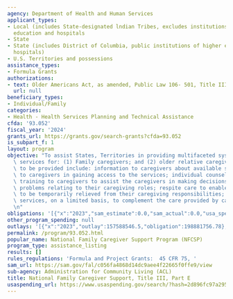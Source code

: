 ```yaml
---
agency: Department of Health and Human Services
applicant_types:
- Local (includes State-designated lndian Tribes, excludes institutions of higher
  education and hospitals
- State
- State (includes District of Columbia, public institutions of higher education and
  hospitals)
- U.S. Territories and possessions
assistance_types:
- Formula Grants
authorizations:
- text: Older Americans Act, as amended, Public Law 106- 501, Title III, Part E.
  url: null
beneficiary_types:
- Individual/Family
categories:
- Health - Health Services Planning and Technical Assistance
cfda: '93.052'
fiscal_year: '2024'
grants_url: https://grants.gov/search-grants?cfda=93.052
is_subpart_f: 1
layout: program
objective: "To assist States, Territories in providing multifaceted systems of support\
  \ services for: (1) Family caregivers; and (2) older relative caregivers. Services\
  \ to be provided include: information to caregivers about available services; assistance\
  \ to caregivers in gaining access to the services; individual counseling, and caregiver\
  \ training to caregivers to assist the caregivers in making decisions and solving\
  \ problems relating to their caregiving roles; respite care to enable caregivers\
  \ to be temporarily relieved from their caregiving responsibilities; and supplemental\
  \ services, on a limited basis, to complement the care provided by caregivers.\r\
  \n"
obligations: '[{"x":"2023","sam_estimate":0.0,"sam_actual":0.0,"usa_spending_actual":191068234.46},{"x":"2024","sam_estimate":0.0,"sam_actual":0.0,"usa_spending_actual":190279551.41},{"x":"2025","sam_estimate":0.0,"sam_actual":0.0,"usa_spending_actual":0.0}]'
other_program_spending: null
outlays: '[{"x":"2023","outlay":157588546.5,"obligation":198881756.78},{"x":"2024","outlay":67386479.75,"obligation":197557032.0},{"x":"2025","outlay":0.0,"obligation":0.0}]'
permalink: /program/93.052.html
popular_name: National Family Caregiver Support Program (NFCSP)
program_type: assistance_listing
results: []
rules_regulations: 'Formula and Project Grants:  45 CFR 75, '
sam_url: https://sam.gov/fal/c056fa4868d14dc9aee4f22665f0ffe9/view
sub-agency: Administration for Community Living (ACL)
title: National Family Caregiver Support, Title III, Part E
usaspending_url: https://www.usaspending.gov/search/?hash=2d896fc97a295aca1e596eba84341327
---
```

